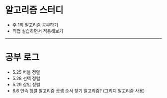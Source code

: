 # 알고리즘 스터디
* 주 1회 알고리즘 공부하기
* 직접 실습하면서 적용해보기

- - -
# 공부 로그
* 5.25 버블 정렬
* 5.28 선택 정렬
* 5.29 삽입 정렬
* 6.6 연속 행렬 알고리즘 곱셈 순서 찾기 알고리즘? (그리디 알고리즘 사용)
